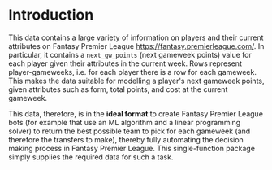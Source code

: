 # Introduction

This data contains a large variety of information on players and their
  current attributes on Fantasy Premier League
  <https://fantasy.premierleague.com/>. In particular, it contains a
  `next_gw_points` (next gameweek points) value for each player
  given their attributes in the current week. Rows represent player-gameweeks,
  i.e. for each player there is a row for each gameweek. This
  makes the data suitable for modelling a player's next gameweek points, given
  attributes such as form, total points, and cost at the current gameweek.
  
  This data, therefore, is in the **ideal format** to create Fantasy Premier League bots (for example that use an ML algorithm and a linear programming solver) to return the best possible team to pick for each gameweek (and therefore the transfers to make), thereby fully automating the decision making process in Fantasy Premier League. This single-function package simply supplies the required data for such a task.
